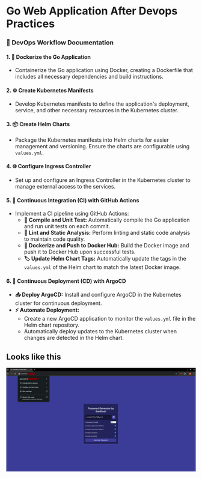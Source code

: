 # Go Web Application After Devops Practices

### 🚀 DevOps Workflow Documentation

#### 1. 🐳 Dockerize the Go Application
- Containerize the Go application using Docker, creating a Dockerfile that includes all necessary dependencies and build instructions.

#### 2. ⚙️ Create Kubernetes Manifests
- Develop Kubernetes manifests to define the application's deployment, service, and other necessary resources in the Kubernetes cluster.

#### 3. 📦 Create Helm Charts
- Package the Kubernetes manifests into Helm charts for easier management and versioning. Ensure the charts are configurable using `values.yml`.

#### 4. 🌐 Configure Ingress Controller
- Set up and configure an Ingress Controller in the Kubernetes cluster to manage external access to the services.

#### 5. 🔄 Continuous Integration (CI) with GitHub Actions
- Implement a CI pipeline using GitHub Actions:
  - **🔨 Compile and Unit Test:** Automatically compile the Go application and run unit tests on each commit.
  - **🧐 Lint and Static Analysis:** Perform linting and static code analysis to maintain code quality.
  - **🐳 Dockerize and Push to Docker Hub:** Build the Docker image and push it to Docker Hub upon successful tests.
  - **🏷️ Update Helm Chart Tags:** Automatically update the tags in the `values.yml` of the Helm chart to match the latest Docker image.

#### 6. 🚀 Continuous Deployment (CD) with ArgoCD
- **📥 Deploy ArgoCD:** Install and configure ArgoCD in the Kubernetes cluster for continuous deployment.
- **⚡ Automate Deployment:**
  - Create a new ArgoCD application to monitor the `values.yml` file in the Helm chart repository.
  - Automatically deploy updates to the Kubernetes cluster when changes are detected in the Helm chart.



## Looks like this

![Website](password/images/web.png)


